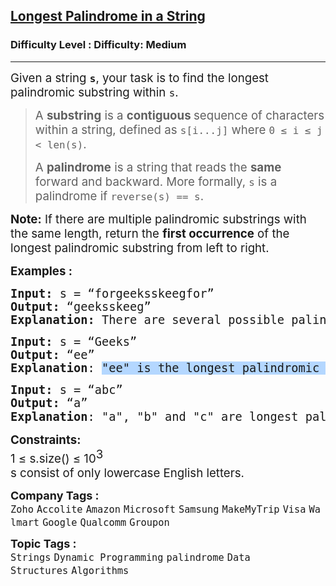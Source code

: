 <h2><a href="https://www.geeksforgeeks.org/problems/longest-palindrome-in-a-string3411/1?page=2&difficulty=Medium&sortBy=submissions">Longest Palindrome in a String</a></h2><h3>Difficulty Level : Difficulty: Medium</h3><hr><div class="problems_problem_content__Xm_eO"><p><span style="font-size: 14pt;">Given a string <strong><code>s</code></strong>, your task is to find the longest palindromic substring within <code>s</code>. </span></p>
<blockquote>
<p><span style="font-size: 14pt;">A <strong>substring</strong> is a <strong>contiguous </strong>sequence of characters within a string, defined as <code>s[i...j]</code> where <code>0 ≤ i ≤ j &lt; len(s)</code>.</span></p>
<p><span style="font-size: 14pt;">A <strong>palindrome</strong> is a string that reads the <strong>same </strong>forward and backward. More formally, <code>s</code> is a palindrome if <code>reverse(s) == s</code>.</span></p>
</blockquote>
<p><span style="font-size: 14pt;"><strong>Note:</strong> If there are multiple palindromic substrings with the same length, return the <strong>first occurrence</strong> of the longest palindromic substring from left to right.</span></p>
<p><span style="font-size: 14pt;"><strong>Examples :</strong></span></p>
<pre><span style="font-size: 18.6667px;"><strong>Input: </strong>s = “forgeeksskeegfor” <strong>
Output: </strong>“geeksskeeg”<strong>
Explanation: </strong>There are several possible palindromic substrings like “kssk”, “ss”, “eeksskee” etc. But the substring “geeksskeeg” is the longest among all.</span></pre>
<pre><span style="font-size: 14pt;"><span style="font-size: 18.6667px;"><strong>Input: </strong>s = “Geeks” <strong>
Output: </strong>“ee”
</span><strong style="font-size: 14pt;">Explanation</strong><span style="font-size: 14pt;">: <span style="background-color: #b4d7ff;">"ee" is the longest palindromic substring of "Geeks".</span></span><span style="font-size: 14pt;"> </span></span></pre>
<pre><span style="font-size: 14pt;"><span style="font-size: 18.6667px;"><strong>Input: </strong>s = “abc” <strong>
Output: </strong>“a”
</span><strong style="font-size: 14pt;">Explanation</strong><span style="font-size: 14pt;">: "a", "b" and "c" are longest palindromic substrings of same length. So,</span><span style="font-family: -apple-system, BlinkMacSystemFont, 'Segoe UI', Roboto, Oxygen, Ubuntu, Cantarell, 'Open Sans', 'Helvetica Neue', sans-serif;"> the first occurrence is returned.</span></span></pre>
<p><span style="font-size: 14pt;"><strong style="font-size: 14pt;">Constraints:</strong><br><span style="font-size: 14pt;">1 ≤ s.size() ≤ 10</span><sup><span style="font-size: 14pt;">3</span><br><span style="font-size: 14pt;">s consist of only lowercase English letters.</span><br></sup></span></p></div><p><span style=font-size:18px><strong>Company Tags : </strong><br><code>Zoho</code>&nbsp;<code>Accolite</code>&nbsp;<code>Amazon</code>&nbsp;<code>Microsoft</code>&nbsp;<code>Samsung</code>&nbsp;<code>MakeMyTrip</code>&nbsp;<code>Visa</code>&nbsp;<code>Walmart</code>&nbsp;<code>Google</code>&nbsp;<code>Qualcomm</code>&nbsp;<code>Groupon</code>&nbsp;<br><p><span style=font-size:18px><strong>Topic Tags : </strong><br><code>Strings</code>&nbsp;<code>Dynamic Programming</code>&nbsp;<code>palindrome</code>&nbsp;<code>Data Structures</code>&nbsp;<code>Algorithms</code>&nbsp;